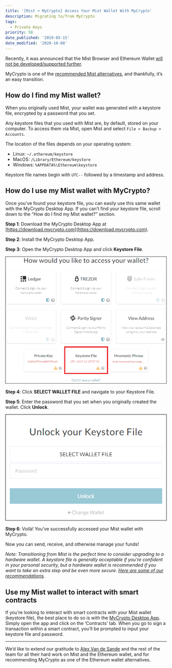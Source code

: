 ```yaml
---
title: '[Mist ➡ MyCrypto] Access Your Mist Wallet With MyCrypto'
description: Migrating to/from MyCrypto
tags:
  - Private Keys
priority: 50
date_published: '2019-05-15'
date_modified: '2020-10-08'
---
```


Recently, it was announced that the Mist Browser and Ethereum Wallet [will not be developed/supported further](https://medium.com/@avsa/sunsetting-mist-da21c8e943d2).

MyCrypto is one of the [recommended Mist alternatives](https://medium.com/@omgwtfmarc/mist-migration-patterns-6bcf066ac383), and thankfully, it’s an easy transition.

## How do I find my Mist wallet?

When you originally used Mist, your wallet was generated with a keystore file, encrypted by a password that you set.

Any keystore files that you used with Mist are, by default, stored on your computer. To access them via Mist, open Mist and select `File > Backup > Accounts`.

The location of the files depends on your operating system:

- Linux: `~/.ethereum/keystore`
- MacOS: `/Library/Ethereum/keystore`
- Windows: `%APPDATA%\Ethereum\keystore`

Keystore file names begin with `UTC--` followed by a timestamp and address.

## How do I use my Mist wallet with MyCrypto?

Once you’ve found your keystore file, you can easily use this same wallet with the MyCrypto Desktop App. If you can’t find your keystore file, scroll down to the “How do I find my Mist wallet?” section.

**Step 1**: Download the MyCrypto Desktop App at [https://download.mycrypto.com](https://download.mycrypto.com).

**Step 2**: Install the MyCrypto Desktop App.

**Step 3**: Open the MyCrypto Desktop App and click **Keystore File**.

![Choose To Access Via Keystore File](../../assets/how-to/migrating/moving-from-mist-to-mycrypto/AccessWalletKeystore.png)

**Step 4**: Click **SELECT WALLET FILE** and navigate to your Keystore File.

**Step 5**: Enter the password that you set when you originally created the wallet. Click **Unlock**.

![Select Keystore File](../../assets/how-to/migrating/moving-from-mist-to-mycrypto/InsertKeystore.png)

**Step 6**: Voilà! You’ve successfully accessed your Mist wallet with MyCrypto.

Now you can send, receive, and otherwise manage your funds!

_Note: Transitioning from Mist is the perfect time to consider upgrading to a hardware wallet. A keystore file is generally acceptable if you’re confident in your personal security, but a hardware wallet is recommended if you want to take an extra step and be even more secure. [Here are some of our recommendations](https://support.mycrypto.com/staying-safe/hardware-wallet-recommendations)._

## Use my Mist wallet to interact with smart contracts

If you’re looking to interact with smart contracts with your Mist wallet (keystore file), the best place to do so is with the [MyCrypto Desktop App](https://download.mycrypto.com). Simply open the app and click on the ‘Contracts’ tab. When you go to sign a transaction within a smart contract, you’ll be prompted to input your keystore file and password.

---

We’d like to extend our gratitude to [Alex Van de Sande](https://twitter.com/avsa) and the rest of the team for all their hard work on Mist and the Ethereum wallet, and for recommending MyCrypto as one of the Ethereum wallet alternatives.

